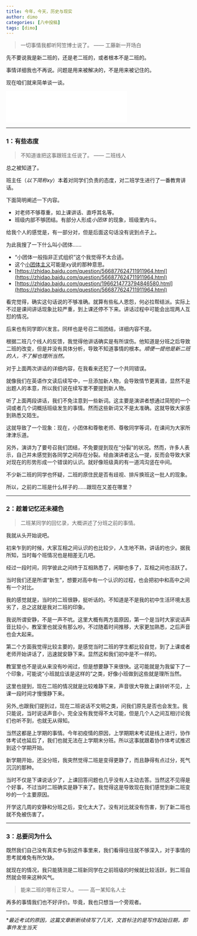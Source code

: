```yaml
---
title: 今年，今天，历史与现实
author: dimo
categories: [八中投稿]
tags: [dimo]
---
```


> 一切事情我都听阿笠博士说了。
	—— 工藤新一开场白



先不要说我是新二班的，还是老二班的，或者根本不是二班的。

事情详细我也不再说。问题是用来被解决的，不是用来被记住的。

现在咱们就来简单谈一谈。

<iframe frameborder="no" border="0" marginwidth="0" marginheight="0" width=330 height=86 src="//music.163.com/outchain/player?type=2&id=29827497&auto=0&height=66"></iframe>

---

### 1：有些态度

> 不知道谁把这事跟班主任说了。
>   —— 二班线人

总之被知道了。

班主任（*以下简称xy*）本着对同学们负责的态度，对二班学生进行了一番教育讲话。

下面简明阐述一下内容。

- 对老师不够尊重，如上课讲话、直呼其名等。
- 班级内部不够团结。有部分人形成*小团体* 的现象，班级里内斗。

给我个人的感觉是，有一部分对，但是后面这句话没有说到点子上。

为此我搜了一下什么叫小团体……

- “小团体一般指非正式组织”这个我觉得不太合适。
- 这个[小团体主义](https://baike.baidu.com/item/%E5%B0%8F%E5%9B%A2%E4%BD%93%E4%B8%BB%E4%B9%89/10605652)可能是xy说的那种意思。
- [https://zhidao.baidu.com/question/566877624711911964.html](https://zhidao.baidu.com/question/566877624711911964.html)
- [https://zhidao.baidu.com/question/1966214773794846580.html](https://zhidao.baidu.com/question/566877624711911964.html)

看完觉得，确实这句话说的不够准确。就算有些私人恩怨，何必拉帮结派。实际上不过是课间讲话现象比较严重，到上课还停不下来。讲话过程中可能会出现两人互怼的情况。

后来也有同学即兴发言。同样也是号召二班团结，详细内容不提。

根据二班几个线人的反馈，我觉得他讲话确实是有所误伤。他知道是分班之后导致二班的改变，但是并没有具体分析，导致不知道事情的根本。*顺便一提他是新二班的人，不了解也理所当然。*

对于上面两次讲话的详细内容，在我看来还犯了一个共同错误。

就像我们在英语作文读后续写中，一旦添加新人物，会导致情节更离谱，显然不是出题人的本意，所以我们说在续写里不要提到新人物。

听了上面两段讲话，我们不免注意到一些新词。这主要是演讲者想通过简短的一个词或者几个词概括班级发生的事情。然而这些新词又不是太准确。这就导致大家感到熟悉又陌生。

这就导致了一个现象：现在，小团体和尊敬老师、尊敬同学等词，在课间为大家所津津乐道。

另外，演讲为了要号召我们团结，不免要提到现在“分裂”的状况。然而，许多人表示，自己并未感觉到各同学之间存在分裂。经由演讲者这么一提，反而会导致大家对现在的形势形成一个错误的认识。就好像班级真的有一道鸿沟竖在中间。

不少新二班的同学也怀疑，二班的原住民是否有歧视、排斥换班这一批人的现象。

所以，之前的二班是什么样子的……跟现在又差在哪里？

---

### 2：趁着记忆还未褪色

> 二班某同学的回忆录，大概讲述了分班之前的事情。

我就从头开始说吧。

初来乍到的时候，大家互相之间认识的也比较少，人生地不熟，讲话的也少。据我所知，当时每个班情况也是相差无几吧。

经过一段时间，同学彼此之间终于互相熟悉了，闲聊也多了，互相之间也活跃了。

当时我们还是所谓“新生”，想要对高中有一个认识的过程，也会把初中和高中之间有一个对比。

我的感觉就是，当时的二班很静，挺听话的。不知道是不是我的初中生活环境太恶劣了，总之这就是我对二班的印象。

我说所谓安静，不是一声不吭。这里大概有两方面原因，第一个是当时大家说话声音比较小，教室里也就没有那么吵。不过随着时间推移，大家更加熟悉，之后声音也会大起来。

第二个方面我觉得比较主要的，是感觉当时二班的学生都比较自觉，到了上课或者老师开始讲话了，迅速就安静下来。显然这和我们初中是不一样的。

教室里也不是说从来没有吵闹过，但是想要静下来很快。这可能就是为我留下了一个印象，可能说“小班就应该是这样的”之类，好像小班做到这些就是理所当然。

这里也提到，现在二班的情况就是比较难静下来，声音很大导致上课铃听不见，上课一段时间才慢慢静下来。

另外_也跟我们提到过，现在二班说话不文明之类，问我们原先是否也会发生。我只能说，当时说话声音小，完全没有我觉得不太可能，但是几个人之间互相讨论我们也听不到，也就无从得知。

当然这都是上学期的事情。今年初疫情的原因，上学期期末考试是线上进行，协作体考试也延后了，我们也就无法在上学期末分班。所以这事就跟着协作体考试推迟到这个学期开始。

新学期开始，还没分班，我突然觉得二班是变得更静了，而且静得有点过分，死气沉沉的那种。

当时不仅是下课说话少了，上课回答问题也几乎没有人主动去答。当然这不见得是个好事，不过当时二班确实是静下来了。我觉得这是导致现在我们感觉到新二班变吵的一个主要原因。

开学这几周的安静和分班之后，变化太大了。没有对比就没有伤害，到了新二班也就不免被伤害了。

---

### 3：总要问为什么

既然我们自己没有真实参与到这件事里来，我们看得往往就不够深入，对于事情的思考就难免有所欠缺。

就现在的情况，我只能猜测是二班新同学在之前班级的时候就比较活跃，到二班自然就会带来这种风气。

> 能来二班的哪有正常人。
>  —— 高一某知名人士

再多的事情我们也不好评价。毕竟，我也只想当一个旁观者。

---

**最近考试的原因，这篇文章断断续续写了几天，文首标注的是写作起始日期，即事件发生当天*